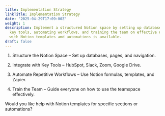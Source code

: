 ```yaml
---
title: Implementation Strategy
linkTitle: Implementation Strategy
date: '2025-04-29T17:09:00Z'
weight: 1
description: Implement a structured Notion space by setting up databases, integrating
  key tools, automating workflows, and training the team on effective usage. Assistance
  with Notion templates and automations is available.
draft: false
---
```



1. Structure the Notion Space – Set up databases, pages, and navigation.

1. Integrate with Key Tools – HubSpot, Slack, Zoom, Google Drive.

1. Automate Repetitive Workflows – Use Notion formulas, templates, and Zapier.

1. Train the Team – Guide everyone on how to use the teamspace effectively.

Would you like help with Notion templates for specific sections or automations?